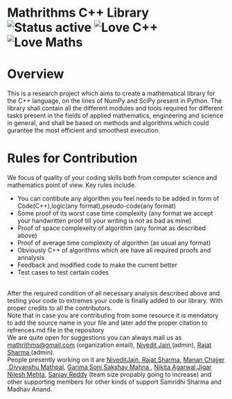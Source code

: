 # Mathrithms C++ Library ![Status active](https://img.shields.io/badge/Status-active%20development-2eb3c1.svg) ![Love C++](https://img.shields.io/badge/Love-C%2B%2B-red.svg) ![Love Maths](https://img.shields.io/badge/Love-maths-yellowgreen.svg)
# Overview
This is a research project which aims to create a mathematical library for the C++ language, on the lines of NumPy and SciPy present in Python. The library shall contain all the different modules and tools required for different tasks present in the fields of applied mathematics, engineering and science in general, and shall be based on methods and algorithms which could gurantee the most efficient and smoothest execution.
# Rules for Contribution
We focus of quality of your coding skills both from computer science and mathematics point of view. Key rules include.</br>
* You can contibute any algorithm you feel needs to be added in form of Code(C++),logic(any format),pseudo-code(any format)
* Some proof of its worst case time complexity (any format we accept your handwritten proof till your writing is not as bad as mine)
* Proof of space complexeity of algorithm (any format as described above)
* Proof of average time complexity of algorithm (as usual any format)
* Obviously C++ of algorithms which are have all required proofs and annalysis
* Feedback and modified code to make the current better
* Test cases to test certain codes
</br>
After the required condition of all necessary analysis described above and testing your code to extremes your code is finally added to our library. With proper credits to all the contributors. 
</br>
Note that in case you are contributing from some resource it is mendatory to add the source name in your file and later add the proper citation to refrences.md file in the repository
</br>
We are quite open for suggestions you can always mail us as <a href="mailto:mathrithms@gmail.com">mathrithms@gmail.com</a> (organization email), <a href="mailto:jain.22@iitj.ac.in">Nivedit Jain </a> (admin), <a href="mailto:sharma.30@iitj.ac.in"> Rajat Sharma </a> (admin).
</br>
People presently working on it are <a href="https://github.com/NiveditJain">NiveditJain</a>,<a href="https://github.com/rajat-99"> Rajat Sharma</a>, <a href="https://github.com/mananchhajer">Manan Chajjer</a> ,<a href="https://github.com/grtcoder">Divyanshu Mathpal</a>, <a href="https://github.com/Garima1089">Garima Soni</a>,<a href="https://github.com/SakshayMahna">Sakshay Mahna </a>, <a href="https://github.com/nk-ag">Nikita Agarwal</a>,<a href="https://github.com/Trishulya01">Jigar Nilesh Mehta</a>, <a href="https://github.com/reddysanjay">Sanjay Reddy</a> (team size propably going to increase) and other supporting members for other kinds of support Samridhi Sharma and Madhav Anand.

